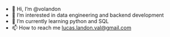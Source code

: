 - 👋 Hi, I’m @volandon
- 👀 I’m interested in data engineering and backend development
- 🌱 I’m currently learning python and SQL
- 📫 How to reach me lucas.landon.val@gmail.com

<!---
volandon/volandon is a ✨ special ✨ repository because its `README.md` (this file) appears on your GitHub profile.
You can click the Preview link to take a look at your changes.
--->
